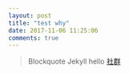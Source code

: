 ```yaml
---
layout: post
title: "test why"
date: 2017-11-06 11:25:06 
comments: true
---
```


> Blockquote
> Jekyll
> hello
[社群](http://127.0.0.1:4000/jekyll-clean/archive.html#)
